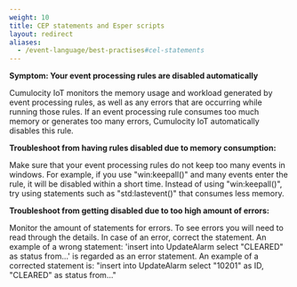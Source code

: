```yaml
---
weight: 10
title: CEP statements and Esper scripts
layout: redirect
aliases:
  - /event-language/best-practises#cel-statements
---
```


**Symptom: Your event processing rules are disabled automatically**

Cumulocity IoT monitors the memory usage and workload generated by event processing rules, as well as any errors that are occurring while running those rules. If an event processing rule consumes too much memory or generates too many errors, Cumulocity IoT automatically disables this rule.

**Troubleshoot from having rules disabled due to memory consumption:**

Make sure that your event processing rules do not keep too many events in windows. For example, if you use "win:keepall()" and many events enter the rule, it will be disabled within a short time. Instead of using "win:keepall()", try using statements such as "std:lastevent()" that consumes less memory.

**Troubleshoot from getting disabled due to too high amount of errors:**

Monitor the amount of statements for errors. To see errors you will need to read through the details. In case of an error, correct the statement.
An example of a wrong statement: 'insert into UpdateAlarm select "CLEARED" as status from...' is regarded as an error statement.
An example of a corrected statement is: "insert into UpdateAlarm select "10201" as ID, "CLEARED" as status from..."

